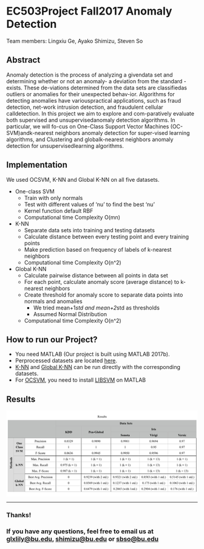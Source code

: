 # EC503Project Fall2017 Anomaly Detection
Team members: Lingxiu Ge, Ayako Shimizu, Steven So
## Abstract
Anomaly detection is the process of analyzing a givendata  set  and  determining  whether  or  not  an  anomaly-  a  deviation  from  the  standard  -  exists.    These  de-viations  determined  from  the  data  sets  are  classifiedas  outliers  or  anomalies  for  their  unexpected  behav-ior.   Algorithms  for  detecting  anomalies  have  variouspractical  applications,   such  as  fraud  detection,   net-work  intrusion  detection,  and  fraudulent  cellular  calldetection.  In  this  project  we  aim  to  explore  and  com-paratively  evaluate  both  supervised  and  unsupervisedanomaly detection algorithms.  In particular, we will fo-cus on One-Class Support Vector Machines (OC-SVM)andk-nearest  neighbors  anomaly  detection  for  super-vised learning algorithms, and Clustering and globalk-nearest  neighbors  anomaly  detection  for  unsupervisedlearning algorithms.

## Implementation
We used OCSVM, K-NN and Global K-NN on all five datasets.
- One-class SVM
  - Train with only normals
  - Test with different values of ‘nu’ to find the best ‘nu’
  - Kernel function default RBF
  - Computational time Complexity O(mn)
- K-NN
  - Separate data sets into training and testing datasets
  - Calculate distance between every testing point and every training points
  - Make prediction based on frequency of labels of k-nearest neighbors
  - Computational time Complexity O(n^2)
- Global K-NN
  - Calculate pairwise distance between all points in data set
  - For each point, calculate anomaly score (average distance) to k-nearest neighbors
  - Create threshold for anomaly score to separate data points into normals and anomalies
    - We tried mean+1*std and mean+2*std as thresholds
    - Assumed Normal Distribution
  - Computational time Complexity O(n^2)


## How to run our Project?
- You need MATLAB (Our project is built using MATLAB 2017b).
- Perprocessed datasets are located [here](https://github.com/Lilyxiuxiuxiu/EC503ProjectFall2017AnomalyDetection/tree/master/Datasets/Parsed%20Datasets).
- [K-NN](https://github.com/Lilyxiuxiuxiu/EC503ProjectFall2017AnomalyDetection/tree/master/K-NN) and [Global K-NN](https://github.com/Lilyxiuxiuxiu/EC503ProjectFall2017AnomalyDetection/tree/master/Global%20K-NN) can be run directly with the corresponding datasets.
- For [OCSVM](https://github.com/Lilyxiuxiuxiu/EC503ProjectFall2017AnomalyDetection/tree/master/OCSVM), you need to install [LIBSVM](https://www.csie.ntu.edu.tw/~cjlin/libsvm/) on MATLAB

## Results
<img align="center" src=results.png>



---
### Thanks!
### If you have any questions, feel free to email us at glxlily@bu.edu, shimizu@bu.edu or sbso@bu.edu
